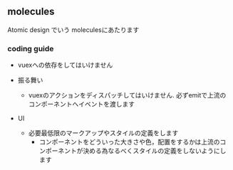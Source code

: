 ## molecules

Atomic design でいう moleculesにあたります

### coding guide

- vuexへの依存をしてはいけません
- 振る舞い
  - vuexのアクションをディスパッチしてはいけません. 必ずemitで上流のコンポーネントへイベントを渡します

- UI
  - 必要最低限のマークアップやスタイルの定義をします
    - コンポーネントをどういった大きさや色，配置をするかは上流のコンポーネントが決める為なるべくスタイルの定義をしないようにします
  
